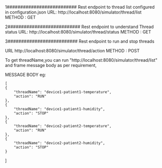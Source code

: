 
1##########################
Rest endpoint to thread list configured in configuration.json
URL: 
http://localhost:8080/simulator/thread/list
METHOD : GET

2###########################
Rest endpoint to understand Thread status
URL: 
http://localhost:8080/simulator/thread/status
METHOD : GET
	
3##########################
Rest endpoint to run and stop threads

URL 
http://localhost:8080/simulator/thread/action
METHOD : POST

To get threadName,you can run "http://localhost:8080/simulator/thread/list" and frame message body as per requirement,

MESSAGE BODY eg:

	[
	{
		"threadName": "device1-patient1-temperature",
		"action": "RUN"
	},
	{
		"threadName": "device1-patient1-humidity",
		"action": "STOP"
	},
	{
		"threadName": "device2-patient2-temperature",
		"action": "RUN"
	},
	{
		"threadName": "device2-patient2-humidity",
		"action": "STOP"
	}
   ]